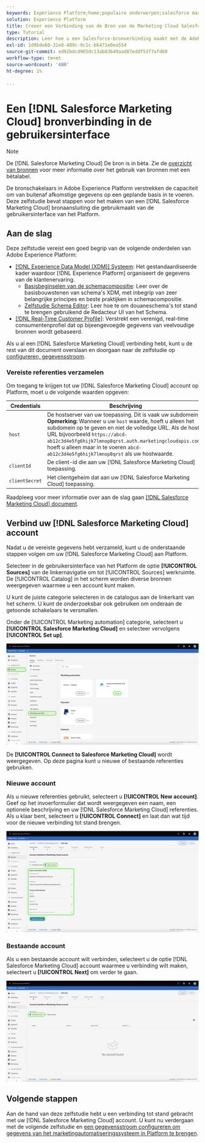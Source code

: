 ```yaml
---
keywords: Experience Platform;home;populaire onderwerpen;salesforce marketing cloud;Salesforce Marketing Clud
solution: Experience Platform
title: Creeer een Verbinding van de Bron van de Marketing Cloud Salesforce in UI
type: Tutorial
description: Leer hoe u een Salesforce-bronverbinding maakt met de Adobe Experience Platform-gebruikersinterface.
exl-id: 1d9bde60-31e0-489c-9c1c-b6471e0ea554
source-git-commit: ed92bdcd965dc13ab83649aad87eddf53f7afd60
workflow-type: tm+mt
source-wordcount: '480'
ht-degree: 1%

---
```


# Een [!DNL Salesforce Marketing Cloud] bronverbinding in de gebruikersinterface

>[!NOTE]
>
> De [!DNL Salesforce Marketing Cloud] De bron is in bèta. Zie de [overzicht van bronnen](../../../../home.md#terms-and-conditions) voor meer informatie over het gebruik van bronnen met een bètalabel.

De bronschakelaars in Adobe Experience Platform verstrekken de capaciteit om van buitenaf afkomstige gegevens op een geplande basis in te voeren. Deze zelfstudie bevat stappen voor het maken van een [!DNL Salesforce Marketing Cloud] bronaansluiting die gebruikmaakt van de gebruikersinterface van het Platform.

## Aan de slag

Deze zelfstudie vereist een goed begrip van de volgende onderdelen van Adobe Experience Platform:

* [[!DNL Experience Data Model (XDM)] Systeem](../../../../../xdm/home.md): Het gestandaardiseerde kader waardoor [!DNL Experience Platform] organiseert de gegevens van de klantenervaring.
   * [Basisbeginselen van de schemacompositie](../../../../../xdm/schema/composition.md): Leer over de basisbouwstenen van schema&#39;s XDM, met inbegrip van zeer belangrijke principes en beste praktijken in schemacompositie.
   * [Zelfstudie Schema Editor](../../../../../xdm/tutorials/create-schema-ui.md): Leer hoe te om douaneschema&#39;s tot stand te brengen gebruikend de Redacteur UI van het Schema.
* [[!DNL Real-Time Customer Profile]](../../../../../profile/home.md): Verstrekt een verenigd, real-time consumentenprofiel dat op bijeengevoegde gegevens van veelvoudige bronnen wordt gebaseerd.

Als u al een [!DNL Salesforce Marketing Cloud] verbinding hebt, kunt u de rest van dit document overslaan en doorgaan naar de zelfstudie op [configureren, gegevensstroom](../../dataflow/marketing-automation.md).

### Vereiste referenties verzamelen

Om toegang te krijgen tot uw [!DNL Salesforce Marketing Cloud] account op Platform, moet u de volgende waarden opgeven:

| Credentials | Beschrijving |
| ---------- | ----------- |
| `host` | De hostserver van uw toepassing. Dit is vaak uw subdomein. **Opmerking:** Wanneer u uw `host` waarde, hoeft u alleen het subdomein op te geven en niet de volledige URL. Als de host-URL bijvoorbeeld `https://abcd-ab12c3d4e5fg6hijk7lmnop8qrst.auth.marketingcloudapis.com/`, hoeft u alleen maar in te voeren `abcd-ab12c3d4e5fg6hijk7lmnop8qrst` als uw hostwaarde. |
| `clientId` | De client-id die aan uw [!DNL Salesforce Marketing Cloud] toepassing. |
| `clientSecret` | Het clientgeheim dat aan uw [!DNL Salesforce Marketing Cloud] toepassing. |

Raadpleeg voor meer informatie over aan de slag gaan [[!DNL Salesforce Marketing Cloud] document](https://developer.salesforce.com/docs/atlas.en-us.mc-apis.meta/mc-apis/authentication.htm).

## Verbind uw [!DNL Salesforce Marketing Cloud] account

Nadat u de vereiste gegevens hebt verzameld, kunt u de onderstaande stappen volgen om uw [!DNL Salesforce Marketing Cloud] aan Platform.

Selecteer in de gebruikersinterface van het Platform de optie **[!UICONTROL Sources]** van de linkernavigatie om tot [!UICONTROL Sources] werkruimte. De [!UICONTROL Catalog] in het scherm worden diverse bronnen weergegeven waarmee u een account kunt maken.

U kunt de juiste categorie selecteren in de catalogus aan de linkerkant van het scherm. U kunt de onderzoeksbar ook gebruiken om onderaan de getoonde schakelaars te versmallen.

Onder de [!UICONTROL Marketing automation] categorie, selecteert u **[!UICONTROL Salesforce Marketing Cloud]** en selecteer vervolgens **[!UICONTROL Set up]**.

![catalogus](../../../../images/tutorials/create/salesforce-marketing-cloud/catalog.png)

De **[!UICONTROL Connect to Salesforce Marketing Cloud]** wordt weergegeven. Op deze pagina kunt u nieuwe of bestaande referenties gebruiken.

### Nieuwe account

Als u nieuwe referenties gebruikt, selecteert u **[!UICONTROL New account]**. Geef op het invoerformulier dat wordt weergegeven een naam, een optionele beschrijving en uw [!DNL Salesforce Marketing Cloud] referenties. Als u klaar bent, selecteert u **[!UICONTROL Connect]** en laat dan wat tijd voor de nieuwe verbinding tot stand brengen.

![new](../../../../images/tutorials/create/salesforce-marketing-cloud/new.png)

### Bestaande account

Als u een bestaande account wilt verbinden, selecteert u de optie [!DNL Salesforce Marketing Cloud] account waarmee u verbinding wilt maken, selecteert u **[!UICONTROL Next]** om verder te gaan.

![bestaand](../../../../images/tutorials/create/salesforce-marketing-cloud/existing.png)

## Volgende stappen

Aan de hand van deze zelfstudie hebt u een verbinding tot stand gebracht met uw [!DNL Salesforce Marketing Cloud] account. U kunt nu verdergaan met de volgende zelfstudie en [een gegevensstroom configureren om gegevens van het marketingautomatiseringssysteem in Platform te brengen](../../dataflow/marketing-automation.md).
